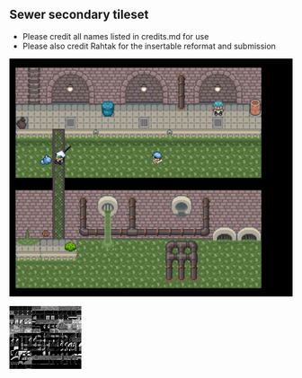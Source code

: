 ## Sewer secondary tileset
- Please credit all names listed in credits.md for use
- Please also credit Rahtak for the insertable reformat and submission

![example.png](example.png)

![tiles.png](tiles.png)


